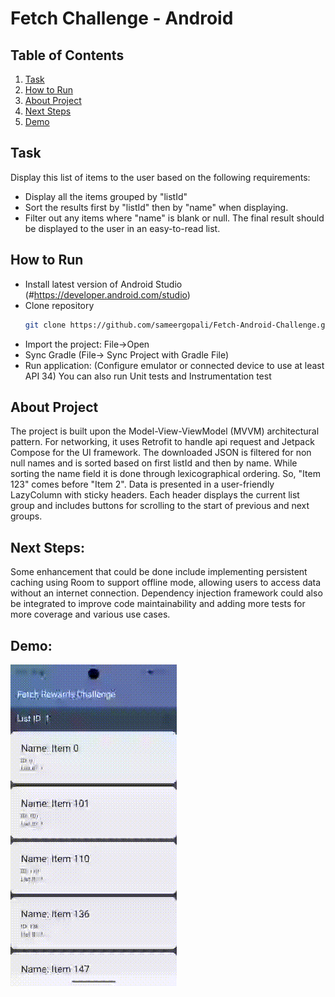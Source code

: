 
# Fetch Challenge - Android


## Table of Contents
1. [Task](#task)
2. [How to Run](#how-to-run)
3. [About Project ](#test-api)
5. [Next Steps](#next-steps)
6. [Demo](#demo)

## Task
Display this list of items to the user based on the following requirements:
- Display all the items grouped by "listId"
- Sort the results first by "listId" then by "name" when displaying.
- Filter out any items where "name" is blank or null.
The final result should be displayed to the user in an easy-to-read list.


## How to Run
- Install latest version of Android Studio (#https://developer.android.com/studio)
- Clone repository
    ```sh
    git clone https://github.com/sameergopali/Fetch-Android-Challenge.git
    ```
- Import the project: File->Open
- Sync Gradle (File-> Sync Project with Gradle File)
- Run application: (Configure emulator or connected device to use at least API 34)
You can also run Unit tests and Instrumentation test



## About Project
The project is built upon the Model-View-ViewModel (MVVM) architectural pattern. 
For networking, it uses Retrofit to handle api request and Jetpack Compose for the UI framework. 
The downloaded JSON is filtered for non null names and is sorted based on  first listId and then by name. While sorting the name field
it is done through lexicographical ordering. So, "Item 123" comes before "Item 2".
Data is presented in a user-friendly LazyColumn with sticky headers. Each header displays the current list group 
and includes buttons for  scrolling to the  start of previous and next groups.

## Next Steps:
Some enhancement that could be done include implementing persistent caching using Room to support offline mode, allowing users to access data without an internet connection.
Dependency injection framework could also be integrated to improve code maintainability and adding more tests for more coverage and various use cases.

## Demo:
![Project Demo](https://github.com/sameergopali/Fetch-Android-Challenge/blob/master/demo/recording.gif)
